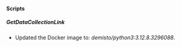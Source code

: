 
#### Scripts

##### GetDataCollectionLink

- Updated the Docker image to: *demisto/python3:3.12.8.3296088*.

